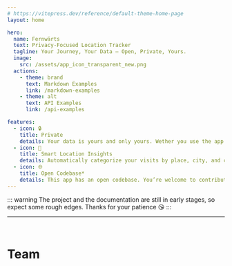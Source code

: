 ```yaml
---
# https://vitepress.dev/reference/default-theme-home-page
layout: home

hero:
  name: Fernwärts
  text: Privacy-Focused Location Tracker
  tagline: Your Journey, Your Data – Open, Private, Yours.
  image: 
    src: /assets/app_icon_transparent_new.png
  actions:
    - theme: brand
      text: Markdown Examples
      link: /markdown-examples
    - theme: alt
      text: API Examples
      link: /api-examples

features:
  - icon: 🔒
    title: Private
    details: Your data is yours and only yours. Wether you use the app local-only or self-hosted, your information remains under your control.
  - icon: 📍
    title: Smart Location Insights
    details: Automatically categorize your visits by place, city, and country—creating a meaningful timeline of your travels.
  - icon: 🌐
    title: Open Codebase*
    details: This app has an open codebase. You’re welcome to contribute to its development! :) <br><br><span style="color:var(--vp-c-text-3)">* Due to the dual license model, this app is (by the OSI definition) not open source</span>
---
```


::: warning
The project and the documentation are still in early stages, so expect some rough edges. Thanks for your patience 😘
:::

---
<pre>

</pre>
# Team
<script setup>
import { VPTeamMembers } from 'vitepress/theme'

const members = [
  {
    avatar: 'https://avatars.githubusercontent.com/u/25333824?v=4',
    name: 'Anton Heuchert',
    title: 'Developer/Creator',
    sponsor: 'https://github.com/sponsors/ton-An',
    links: [
      { icon: 'github', link: 'https://github.com/ton-An' },
            
      {   
        icon: {
          svg: '<svg xmlns="http://www.w3.org/2000/svg" version="1.1" viewBox="0 0 24 24"> <defs></defs> <path class="st0" d="M12,24c-1.64,0-3.19-.31-4.65-.94s-2.74-1.49-3.82-2.58-1.95-2.37-2.58-3.83-.94-3.01-.94-4.65.31-3.22.94-4.66,1.49-2.72,2.58-3.81,2.37-1.95,3.82-2.58,3.01-.94,4.65-.94,3.22.31,4.67.94,2.72,1.49,3.81,2.58,1.95,2.36,2.58,3.81.94,3.01.94,4.66-.31,3.19-.94,4.65-1.49,2.74-2.58,3.83-2.36,1.95-3.81,2.58-3.01.94-4.67.94ZM12,21.54c.52-.72.97-1.47,1.35-2.25s.69-1.61.93-2.49h-4.56c.24.88.55,1.71.93,2.49s.83,1.53,1.35,2.25ZM8.88,21.06c-.36-.66-.68-1.34-.94-2.06-.27-.71-.5-1.44-.68-2.21h-3.54c.58,1,1.31,1.87,2.18,2.61.87.74,1.86,1.29,2.98,1.65ZM15.12,21.06c1.12-.36,2.11-.91,2.98-1.65.87-.74,1.6-1.61,2.18-2.61h-3.54c-.18.76-.4,1.5-.67,2.21-.27.71-.59,1.39-.94,2.06ZM2.7,14.4h4.08c-.06-.4-.11-.8-.13-1.18s-.05-.8-.05-1.22.02-.82.05-1.21.07-.79.13-1.18H2.7c-.1.4-.17.8-.23,1.18s-.08.8-.08,1.21.02.83.08,1.22.13.78.23,1.18ZM9.18,14.4h5.64c.06-.4.1-.8.13-1.18s.05-.8.05-1.22-.01-.82-.05-1.21-.08-.79-.13-1.18h-5.64c-.06.4-.11.8-.14,1.18s-.05.8-.05,1.21.02.83.05,1.22.07.78.14,1.18ZM17.22,14.4h4.08c.1-.4.17-.8.23-1.18s.07-.8.07-1.22-.02-.82-.07-1.21-.13-.79-.23-1.18h-4.08c.06.4.11.8.14,1.18s.04.8.04,1.21-.01.83-.04,1.22-.08.78-.14,1.18ZM16.74,7.2h3.54c-.58-1-1.31-1.87-2.18-2.61s-1.87-1.29-2.98-1.65c.36.66.68,1.34.94,2.05s.49,1.45.67,2.2ZM9.72,7.2h4.56c-.24-.88-.55-1.71-.93-2.49s-.83-1.53-1.35-2.25c-.52.72-.97,1.47-1.35,2.25s-.69,1.61-.93,2.49ZM3.72,7.2h3.54c.18-.76.4-1.49.68-2.2s.58-1.39.94-2.05c-1.12.36-2.12.91-2.98,1.65s-1.6,1.61-2.18,2.61Z"/> </svg>'
        }, link: 'https://antons-webfabrik.eu'}
    ]
  },
]
</script>
<VPTeamMembers size="small" :members="members" />

